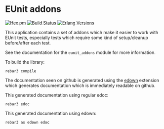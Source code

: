 EUnit addons
============

[![Hex pm](https://img.shields.io/hexpm/v/eunit_addons.svg?style=flat)](https://hex.pm/packages/eunit_addons)
[![Build Status](https://github.com/klajo/eunit_addons/workflows/Erlang%20CI/badge.svg)](https://github.com/klajo/eunit_addons/actions?query=workflow%3A%22Erlang+CI%22)
[![Erlang Versions](https://img.shields.io/badge/Supported%20Erlang%2FOTP%20releases-19%20to%2023-blue)](http://www.erlang.org)

This application contains a set of addons which make it easier to work
with EUnit tests, especially tests which require some kind of
setup/cleanup before/after each test.

See the documentation for the `eunit_addons` module for more information.

To build the library:

    rebar3 compile

The documentation seen on github is generated using the [edown][1]
extension which generates documentation which is immediately readable
on github.

This generated documentation using regular edoc:

    rebar3 edoc

This generated documentation using edown:

    rebar3 as edown edoc

[1]: https://github.com/uwiger/edown
